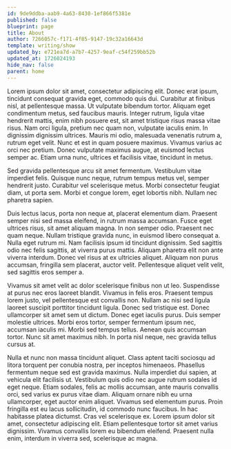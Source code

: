 ```yaml
---
id: 9de9ddba-aab9-4a63-8430-1ef866f5381e
published: false
blueprint: page
title: About
author: 7266057c-f171-4f85-9147-19c32a16643d
template: writing/show
updated_by: e721ea7d-a7b7-4257-9eaf-c54f259bb52b
updated_at: 1726024193
hide_nav: false
parent: home
---
```

Lorem ipsum dolor sit amet, consectetur adipiscing elit. Donec erat ipsum, tincidunt consequat gravida eget, commodo quis dui. Curabitur at finibus nisl, at pellentesque massa. Ut vulputate bibendum tortor. Aliquam eget condimentum metus, sed faucibus mauris. Integer rutrum, ligula vitae hendrerit mattis, enim nibh posuere est, sit amet tristique risus massa vitae risus. Nam orci ligula, pretium nec quam non, vulputate iaculis enim. In dignissim dignissim ultrices. Mauris mi odio, malesuada venenatis rutrum a, rutrum eget velit. Nunc et est in quam posuere maximus. Vivamus varius ac orci nec pretium. Donec vulputate maximus augue, at euismod lectus semper ac. Etiam urna nunc, ultrices et facilisis vitae, tincidunt in metus.

Sed gravida pellentesque arcu sit amet fermentum. Vestibulum vitae imperdiet felis. Quisque nunc neque, rutrum tempus metus vel, semper hendrerit justo. Curabitur vel scelerisque metus. Morbi consectetur feugiat diam, ut porta sem. Morbi et congue lorem, eget lobortis nibh. Nullam nec pharetra sapien.

Duis lectus lacus, porta non neque at, placerat elementum diam. Praesent semper nisi sed massa eleifend, in rutrum massa accumsan. Fusce eget ultrices risus, sit amet aliquam magna. In non semper odio. Praesent nec quam neque. Nullam tristique gravida nunc, in euismod libero consequat a. Nulla eget rutrum mi. Nam facilisis ipsum id tincidunt dignissim. Sed sagittis odio nec felis sagittis, at viverra purus mattis. Aliquam pharetra elit non ante viverra interdum. Donec vel risus at ex ultricies aliquet. Aliquam non purus accumsan, fringilla sem placerat, auctor velit. Pellentesque aliquet velit velit, sed sagittis eros semper a.

Vivamus sit amet velit ac dolor scelerisque finibus non ut leo. Suspendisse at purus nec eros laoreet blandit. Vivamus in felis eros. Praesent tempus lorem justo, vel pellentesque est convallis non. Nullam ac nisi sed ligula laoreet suscipit porttitor tincidunt ligula. Donec sed tristique est. Donec ullamcorper sit amet sem ut dictum. Donec eget iaculis purus. Duis semper molestie ultrices. Morbi eros tortor, semper fermentum ipsum nec, accumsan iaculis mi. Morbi sed tempus tellus. Aenean quis accumsan tortor. Nunc sit amet maximus nibh. In porta nisl neque, nec gravida tellus cursus at.

Nulla et nunc non massa tincidunt aliquet. Class aptent taciti sociosqu ad litora torquent per conubia nostra, per inceptos himenaeos. Phasellus fermentum neque sed est gravida maximus. Nulla imperdiet dui sapien, at vehicula elit facilisis ut. Vestibulum quis odio nec augue rutrum sodales id eget neque. Etiam sodales, felis ac mollis accumsan, ante mauris convallis orci, sed varius ex purus vitae diam. Aliquam ornare nibh eu urna ullamcorper, eget auctor enim aliquet. Vivamus sed elementum purus. Proin fringilla est eu lacus sollicitudin, id commodo nunc faucibus. In hac habitasse platea dictumst. Cras vel scelerisque ex. Lorem ipsum dolor sit amet, consectetur adipiscing elit. Etiam pellentesque tortor sit amet varius dignissim. Vivamus convallis lorem eu bibendum eleifend. Praesent nulla enim, interdum in viverra sed, scelerisque ac magna.